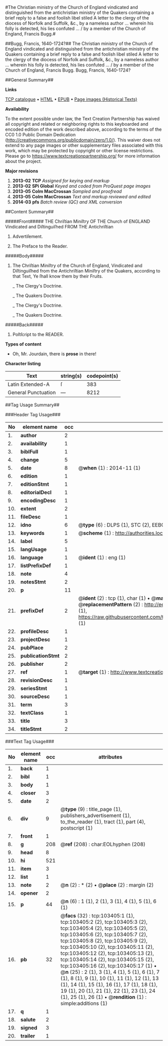 #The Christian ministry of the Church of England vindicated and distinguished from the antichristian ministry of the Quakers containing a brief reply to a false and foolish libel stiled A letter to the clergy of the diocess of Norfolk and Suffolk, &c., by a nameless author ... wherein his folly is detected, his lies confuted ... / by a member of the Church of England, Francis Bugg.#

##Bugg, Francis, 1640-1724?##
The Christian ministry of the Church of England vindicated and distinguished from the antichristian ministry of the Quakers containing a brief reply to a false and foolish libel stiled A letter to the clergy of the diocess of Norfolk and Suffolk, &c., by a nameless author ... wherein his folly is detected, his lies confuted ... / by a member of the Church of England, Francis Bugg.
Bugg, Francis, 1640-1724?

##General Summary##

**Links**

[TCP catalogue](http://www.ota.ox.ac.uk/tcp/)  • 
[HTML](http://tei.it.ox.ac.uk/tcp/Texts-HTML/free/A30/A30024.html)  • 
[EPUB](http://tei.it.ox.ac.uk/tcp/Texts-EPUB/free/A30/A30024.epub) • 
[Page images (Historical Texts)](https://historicaltexts.jisc.ac.uk/eebo-15313183e)

**Availability**

To the extent possible under law, the Text Creation Partnership has waived all copyright and related or neighboring rights to this keyboarded and encoded edition of the work described above, according to the terms of the CC0 1.0 Public Domain Dedication (http://creativecommons.org/publicdomain/zero/1.0/). This waiver does not extend to any page images or other supplementary files associated with this work, which may be protected by copyright or other license restrictions. Please go to https://www.textcreationpartnership.org/ for more information about the project.

**Major revisions**

1. __2013-02__ __TCP__ *Assigned for keying and markup*
1. __2013-02__ __SPi Global__ *Keyed and coded from ProQuest page images*
1. __2013-05__ __Colm MacCrossan__ *Sampled and proofread*
1. __2013-05__ __Colm MacCrossan__ *Text and markup reviewed and edited*
1. __2014-03__ __pfs__ *Batch review (QC) and XML conversion*

##Content Summary##

#####Front#####
THE Chriſtian Miniſtry OF THE Church of ENGLAND Vindicated and Diſtinguiſhed FROM THE Antichriſtian 
1. Advertiſement.

1. The Preface to the Reader.

#####Body#####

1. The Chriſtian Miniſtry of the Church of England, Vindicated and Diſtinguiſhed from the Antichriſtian Miniſtry of the Quakers, according to that Text, Ye ſhall know them by their Fruits.

    _ The Clergy's Doctrine.

    _ The Quakers Doctrine.

    _ The Clergy's Doctrine.

    _ The Quakers Doctrine.

#####Back#####

1. Poſtſcript to the READER.

**Types of content**

  * Oh, Mr. Jourdain, there is **prose** in there!

**Character listing**


|Text|string(s)|codepoint(s)|
|---|---|---|
|Latin Extended-A|ſ|383|
|General Punctuation|—|8212|

##Tag Usage Summary##

###Header Tag Usage###

|No|element name|occ|attributes|
|---|---|---|---|
|1.|__author__|2||
|2.|__availability__|1||
|3.|__biblFull__|1||
|4.|__change__|5||
|5.|__date__|8| @__when__ (1) : 2014-11 (1)|
|6.|__edition__|1||
|7.|__editionStmt__|1||
|8.|__editorialDecl__|1||
|9.|__encodingDesc__|1||
|10.|__extent__|2||
|11.|__fileDesc__|1||
|12.|__idno__|6| @__type__ (6) : DLPS (1), STC (2), EEBO-CITATION (1), OCLC (1), VID (1)|
|13.|__keywords__|1| @__scheme__ (1) : http://authorities.loc.gov/ (1)|
|14.|__label__|5||
|15.|__langUsage__|1||
|16.|__language__|1| @__ident__ (1) : eng (1)|
|17.|__listPrefixDef__|1||
|18.|__note__|4||
|19.|__notesStmt__|2||
|20.|__p__|11||
|21.|__prefixDef__|2| @__ident__ (2) : tcp (1), char (1)  •  @__matchPattern__ (2) : ([0-9\-]+):([0-9IVX]+) (1), (.+) (1)  •  @__replacementPattern__ (2) : http://eebo.chadwyck.com/downloadtiff?vid=$1&page=$2 (1), https://raw.githubusercontent.com/textcreationpartnership/Texts/master/tcpchars.xml#$1 (1)|
|22.|__profileDesc__|1||
|23.|__projectDesc__|1||
|24.|__pubPlace__|2||
|25.|__publicationStmt__|2||
|26.|__publisher__|2||
|27.|__ref__|1| @__target__ (1) : http://www.textcreationpartnership.org/docs/. (1)|
|28.|__revisionDesc__|1||
|29.|__seriesStmt__|1||
|30.|__sourceDesc__|1||
|31.|__term__|3||
|32.|__textClass__|1||
|33.|__title__|3||
|34.|__titleStmt__|2||


###Text Tag Usage###

|No|element name|occ|attributes|
|---|---|---|---|
|1.|__back__|1||
|2.|__bibl__|1||
|3.|__body__|1||
|4.|__closer__|3||
|5.|__date__|2||
|6.|__div__|9| @__type__ (9) : title_page (1), publishers_advertisement (1), to_the_reader (1), tract (1), part (4), postscript (1)|
|7.|__front__|1||
|8.|__g__|208| @__ref__ (208) : char:EOLhyphen (208)|
|9.|__head__|8||
|10.|__hi__|521||
|11.|__item__|3||
|12.|__list__|1||
|13.|__note__|2| @__n__ (2) : * (2)  •  @__place__ (2) : margin (2)|
|14.|__opener__|2||
|15.|__p__|44| @__n__ (6) : 1 (1), 2 (1), 3 (1), 4 (1), 5 (1), 6 (1)|
|16.|__pb__|32| @__facs__ (32) : tcp:103405:1 (1), tcp:103405:2 (2), tcp:103405:3 (2), tcp:103405:4 (2), tcp:103405:5 (2), tcp:103405:6 (2), tcp:103405:7 (2), tcp:103405:8 (2), tcp:103405:9 (2), tcp:103405:10 (2), tcp:103405:11 (2), tcp:103405:12 (2), tcp:103405:13 (2), tcp:103405:14 (2), tcp:103405:15 (2), tcp:103405:16 (2), tcp:103405:17 (1)  •  @__n__ (25) : 2 (1), 3 (1), 4 (1), 5 (1), 6 (1), 7 (1), 8 (1), 9 (1), 10 (1), 11 (1), 12 (1), 13 (1), 14 (1), 15 (1), 16 (1), 17 (1), 18 (1), 19 (1), 20 (1), 21 (1), 22 (1), 23 (1), 24 (1), 25 (1), 26 (1)  •  @__rendition__ (1) : simple:additions (1)|
|17.|__q__|1||
|18.|__salute__|2||
|19.|__signed__|3||
|20.|__trailer__|1||
